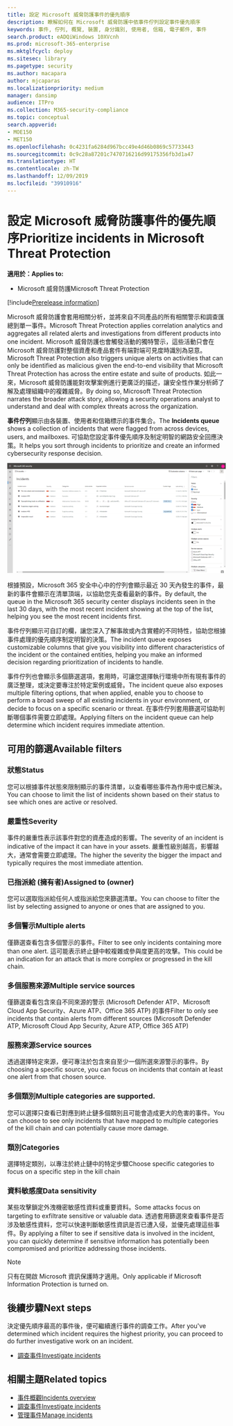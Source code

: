 ```yaml
---
title: 設定 Microsoft 威脅防護事件的優先順序
description: 瞭解如何在 Microsoft 威脅防護中依事件佇列設定事件優先順序
keywords: 事件, 佇列, 概覽, 裝置, 身分識別, 使用者, 信箱, 電子郵件, 事件
search.product: eADQiWindows 10XVcnh
ms.prod: microsoft-365-enterprise
ms.mktglfcycl: deploy
ms.sitesec: library
ms.pagetype: security
ms.author: macapara
author: mjcaparas
ms.localizationpriority: medium
manager: dansimp
audience: ITPro
ms.collection: M365-security-compliance
ms.topic: conceptual
search.appverid:
- MOE150
- MET150
ms.openlocfilehash: 0c4231fa6284d967bcc49e4d46b0869c57733443
ms.sourcegitcommit: 0c9c28a87201c7470716216d99175356fb3d1a47
ms.translationtype: HT
ms.contentlocale: zh-TW
ms.lasthandoff: 12/09/2019
ms.locfileid: "39910916"
---
```

# <a name="prioritize-incidents-in-microsoft-threat-protection"></a><span data-ttu-id="e93c0-104">設定 Microsoft 威脅防護事件的優先順序</span><span class="sxs-lookup"><span data-stu-id="e93c0-104">Prioritize incidents in Microsoft Threat Protection</span></span>

<span data-ttu-id="e93c0-105">**適用於：**</span><span class="sxs-lookup"><span data-stu-id="e93c0-105">**Applies to:**</span></span>
- <span data-ttu-id="e93c0-106">Microsoft 威脅防護</span><span class="sxs-lookup"><span data-stu-id="e93c0-106">Microsoft Threat Protection</span></span>

[!include[Prerelease information](prerelease.md)]

<span data-ttu-id="e93c0-107">Microsoft 威脅防護會套用相關分析，並將來自不同產品的所有相關警示和調查匯總到單一事件。</span><span class="sxs-lookup"><span data-stu-id="e93c0-107">Microsoft Threat Protection applies correlation analytics and aggregates all related alerts and investigations from different products into one incident.</span></span> <span data-ttu-id="e93c0-108">Microsoft 威脅防護也會觸發活動的獨特警示，這些活動只會在 Microsoft 威脅防護對整個資產和產品套件有端對端可見度時識別為惡意。</span><span class="sxs-lookup"><span data-stu-id="e93c0-108">Microsoft Threat Protection also triggers unique alerts on activities that can only be identified as malicious given the end-to-end visibility that Microsoft Threat Protection has across the entire estate and suite of products.</span></span> <span data-ttu-id="e93c0-109">如此一來，Microsoft 威脅防護能對攻擊案例進行更廣泛的描述，讓安全性作業分析師了解及處理組織中的複雜威脅。</span><span class="sxs-lookup"><span data-stu-id="e93c0-109">By doing so, Microsoft Threat Protection narrates the broader attack story, allowing a security operations analyst to understand and deal with complex threats across the organization.</span></span>


<span data-ttu-id="e93c0-110">**事件佇列**顯示由各裝置、使用者和信箱標示的事件集合。</span><span class="sxs-lookup"><span data-stu-id="e93c0-110">The **Incidents queue** shows a collection of incidents that were flagged from across devices, users, and mailboxes.</span></span> <span data-ttu-id="e93c0-111">可協助您設定事件優先順序及制定明智的網路安全回應決策。</span><span class="sxs-lookup"><span data-stu-id="e93c0-111">It helps you sort through incidents to prioritize and create an informed cybersecurity response decision.</span></span>


![事件佇列的影像](../images/incidents-queue.png) 

<span data-ttu-id="e93c0-113">根據預設，Microsoft 365 安全中心中的佇列會顯示最近 30 天內發生的事件，最新的事件會顯示在清單頂端，以協助您先查看最新的事件。</span><span class="sxs-lookup"><span data-stu-id="e93c0-113">By default, the queue in the Microsoft 365 security center displays incidents seen in the last 30 days, with the most recent incident showing at the top of the list, helping you see the most recent incidents first.</span></span>

<span data-ttu-id="e93c0-114">事件佇列顯示可自訂的欄，讓您深入了解事故或內含實體的不同特性，協助您根據事件處理的優先順序制定明智的決策。</span><span class="sxs-lookup"><span data-stu-id="e93c0-114">The incident queue exposes customizable columns that give you visibility into different characteristics of the incident or the contained entities, helping you make an informed decision regarding prioritization of incidents to handle.</span></span> 

<span data-ttu-id="e93c0-115">事件佇列也會顯示多個篩選選項，套用時，可讓您選擇執行環境中所有現有事件的廣泛整理，或決定要專注於特定案例或威脅。</span><span class="sxs-lookup"><span data-stu-id="e93c0-115">The incident queue also exposes multiple filtering options, that when applied, enable you to choose to perform a broad sweep of all existing incidents in your environment, or decide to focus on a specific scenario or threat.</span></span> <span data-ttu-id="e93c0-116">在事件佇列套用篩選可協助判斷哪個事件需要立即處理。</span><span class="sxs-lookup"><span data-stu-id="e93c0-116">Applying filters on the incident queue can help determine which incident requires immediate attention.</span></span> 

## <a name="available-filters"></a><span data-ttu-id="e93c0-117">可用的篩選</span><span class="sxs-lookup"><span data-stu-id="e93c0-117">Available filters</span></span>

### <a name="status"></a><span data-ttu-id="e93c0-118">狀態</span><span class="sxs-lookup"><span data-stu-id="e93c0-118">Status</span></span>
<span data-ttu-id="e93c0-119">您可以根據事件狀態來限制顯示的事件清單，以查看哪些事件為作用中或已解決。</span><span class="sxs-lookup"><span data-stu-id="e93c0-119">You can choose to limit the list of incidents shown based on their status to see which ones are active or resolved.</span></span>

### <a name="severity"></a><span data-ttu-id="e93c0-120">嚴重性</span><span class="sxs-lookup"><span data-stu-id="e93c0-120">Severity</span></span>
<span data-ttu-id="e93c0-121">事件的嚴重性表示該事件對您的資產造成的影響。</span><span class="sxs-lookup"><span data-stu-id="e93c0-121">The severity of an incident is indicative of the impact it can have in your assets.</span></span> <span data-ttu-id="e93c0-122">嚴重性級別越高，影響越大，通常會需要立即處理。</span><span class="sxs-lookup"><span data-stu-id="e93c0-122">The higher the severity the bigger the impact and typically requires the most immediate attention.</span></span> 

### <a name="assigned-to-owner"></a><span data-ttu-id="e93c0-123">已指派給 (擁有者)</span><span class="sxs-lookup"><span data-stu-id="e93c0-123">Assigned to (owner)</span></span>
<span data-ttu-id="e93c0-124">您可以選取指派給任何人或指派給您來篩選清單。</span><span class="sxs-lookup"><span data-stu-id="e93c0-124">You can choose to filter the list by selecting assigned to anyone or ones that are assigned to you.</span></span>

### <a name="multiple-alerts"></a><span data-ttu-id="e93c0-125">多個警示</span><span class="sxs-lookup"><span data-stu-id="e93c0-125">Multiple alerts</span></span> 
<span data-ttu-id="e93c0-126">僅篩選查看包含多個警示的事件。</span><span class="sxs-lookup"><span data-stu-id="e93c0-126">Filter to see only incidents containing more than one alert.</span></span> <span data-ttu-id="e93c0-127">這可能表示終止鏈中較複雜或參與度更高的攻擊。</span><span class="sxs-lookup"><span data-stu-id="e93c0-127">This could be an indication for an attack that is more complex or progressed in the kill chain.</span></span> 


### <a name="multiple-service-sources"></a><span data-ttu-id="e93c0-128">多個服務來源</span><span class="sxs-lookup"><span data-stu-id="e93c0-128">Multiple service sources</span></span> 
<span data-ttu-id="e93c0-129">僅篩選查看包含來自不同來源的警示 (Microsoft Defender ATP、Microsoft Cloud App Security、Azure ATP、Office 365 ATP) 的事件</span><span class="sxs-lookup"><span data-stu-id="e93c0-129">Filter to only see incidents that contain alerts from different sources (Microsoft Defender ATP, Microsoft Cloud App Security, Azure ATP, Office 365 ATP)</span></span>
### <a name="service-sources"></a><span data-ttu-id="e93c0-130">服務來源</span><span class="sxs-lookup"><span data-stu-id="e93c0-130">Service sources</span></span>
<span data-ttu-id="e93c0-131">透過選擇特定來源，便可專注於包含來自至少一個所選來源警示的事件。</span><span class="sxs-lookup"><span data-stu-id="e93c0-131">By choosing a specific source, you can focus on incidents that contain at least one alert from that chosen source.</span></span> 

### <a name="multiple-categories"></a><span data-ttu-id="e93c0-132">多個類別</span><span class="sxs-lookup"><span data-stu-id="e93c0-132">Multiple categories are supported.</span></span> 
<span data-ttu-id="e93c0-133">您可以選擇只查看已對應到終止鏈多個類別且可能會造成更大的危害的事件。</span><span class="sxs-lookup"><span data-stu-id="e93c0-133">You can choose to see only incidents that have mapped to multiple categories of the kill chain and can potentially cause more damage.</span></span> 

### <a name="categories"></a><span data-ttu-id="e93c0-134">類別</span><span class="sxs-lookup"><span data-stu-id="e93c0-134">Categories</span></span>
<span data-ttu-id="e93c0-135">選擇特定類別，以專注於終止鏈中的特定步驟</span><span class="sxs-lookup"><span data-stu-id="e93c0-135">Choose specific categories to focus on a specific step in the kill chain</span></span>

### <a name="data-sensitivity"></a><span data-ttu-id="e93c0-136">資料敏感度</span><span class="sxs-lookup"><span data-stu-id="e93c0-136">Data sensitivity</span></span>
<span data-ttu-id="e93c0-137">某些攻擊鎖定外洩機密敏感性資料或重要資料。</span><span class="sxs-lookup"><span data-stu-id="e93c0-137">Some attacks focus on targeting to exfiltrate sensitive or valuable data.</span></span> <span data-ttu-id="e93c0-138">透過套用篩選來查看事件是否涉及敏感性資料，您可以快速判斷敏感性資訊是否已遭入侵，並優先處理這些事件。</span><span class="sxs-lookup"><span data-stu-id="e93c0-138">By applying a filter to see if sensitive data is involved in the incident, you can quickly determine if sensitive information has potentially been compromised and prioritize addressing those incidents.</span></span>

>[!NOTE]
><span data-ttu-id="e93c0-139">只有在開啟 Microsoft 資訊保護時才適用。</span><span class="sxs-lookup"><span data-stu-id="e93c0-139">Only applicable if Microsoft Information Protection is turned on.</span></span>


## <a name="next-steps"></a><span data-ttu-id="e93c0-140">後續步驟</span><span class="sxs-lookup"><span data-stu-id="e93c0-140">Next steps</span></span>
<span data-ttu-id="e93c0-141">決定優先順序最高的事件後，便可繼續進行事件的調查工作。</span><span class="sxs-lookup"><span data-stu-id="e93c0-141">After you've determined which incident requires the highest priority, you can proceed to do further investigative work on an incident.</span></span>
- [<span data-ttu-id="e93c0-142">調查事件</span><span class="sxs-lookup"><span data-stu-id="e93c0-142">Investigate incidents</span></span>](investigate-incidents.md)


## <a name="related-topics"></a><span data-ttu-id="e93c0-143">相關主題</span><span class="sxs-lookup"><span data-stu-id="e93c0-143">Related topics</span></span>
- [<span data-ttu-id="e93c0-144">事件概觀</span><span class="sxs-lookup"><span data-stu-id="e93c0-144">Incidents overview</span></span>](incidents-overview.md)
- [<span data-ttu-id="e93c0-145">調查事件</span><span class="sxs-lookup"><span data-stu-id="e93c0-145">Investigate incidents</span></span>](investigate-incidents.md)
- [<span data-ttu-id="e93c0-146">管理事件</span><span class="sxs-lookup"><span data-stu-id="e93c0-146">Manage incidents</span></span>](manage-incidents.md)